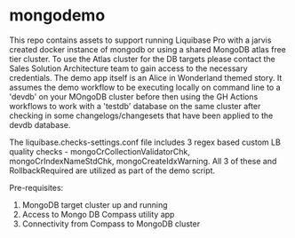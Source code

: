 # mongodemo

This repo contains assets to support running Liquibase Pro with a jarvis created docker instance of mongodb or using a shared MongoDB atlas free tier cluster. To use the Atlas cluster for the DB targets please contact the Sales Solution Architecture team to gain access to the necessary credentials.
The demo app itself is an Alice in Wonderland themed story. It assumes the demo workflow to be executing locally on command line to a 'devdb' on your MOngoDB cluster before then using the GH Actions workflows to work with a 'testdb' database on the same cluster after checking in some changelogs/changesets that have been applied to the devdb database.

The liquibase.checks-settings.conf file includes 3 regex based custom LB quality checks - mongoCrCollectionValidatorChk, mongoCrIndexNameStdChk, mongoCreateIdxWarning. All 3 of these and RollbackRequired are utilized as part of the demo script.

Pre-requisites:
1. MongoDB target cluster up and running
2. Access to Mongo DB Compass utility app
3. Connectivity from Compass to MongoDB cluster

